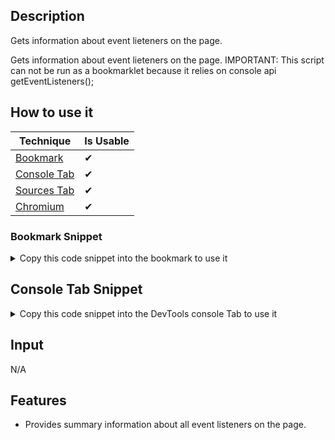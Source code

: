 ## Description

Gets information about event lieteners on the page.

Gets information about event lieteners on the page.
IMPORTANT: This script can not be run as a bookmarklet because it relies on console api getEventListeners();
## How to use it

<!-- START-HOW_TO[bookmark,console-tab,sources-tab,chromium] -->


| Technique   | Is Usable  |
| ----------- | ---------- |
| [Bookmark](https://github.com/push-based/web-performance-tools/blob/main/docs/how-to-use-it-with-bookmarks) |      ✔    | 
| [Console Tab](https://github.com/push-based/web-performance-tools/blob/main/docs/how-to-use-it-with-console-tab.md) |      ✔    | 
| [Sources Tab](https://github.com/push-based/web-performance-tools/blob/main/docs/how-to-use-it-with-sources-tab.md) |      ✔    | 
| [Chromium](https://github.com/push-based/web-performance-tools/blob/main/docs/how-to-use-it-with-chromium.md)       |      ✔    |
    


### Bookmark Snippet



<details>

<summary>Copy this code snippet into the bookmark to use it</summary>


```javascript

javascript:(() => {function getDOMEventListeners() {
    // Get all elements with event listeners
    const elements = [document, ...document.querySelectorAll("*")]
        .map((e) => {
        const elementListeners = window.getEventListeners(e);
        return {
            element: e,
            listeners: Object.keys(elementListeners)
                .map((key) => ({
                [key]: elementListeners[key],
            }))
                .reduce((acc, listener) => ({
                ...acc,
                ...listener,
            }), {}),
        };
    })
        .filter((el) => Object.keys(el.listeners).length);
    // Find unique listeners names
    const names = new Set(elements
        .map((e) => Object.keys(e.listeners))
        .reduce((acc, listener) => [...acc, ...listener], []));
    // Form output table
    const table = [...names].reduce((acc, n) => {
        const withListener = elements.filter((e) => e.listeners[n]);
        const total = withListener.reduce((acc, e) => acc + e.listeners[n].length, 0);
        const activeListeners = withListener.reduce((acc, e) => acc + e.listeners[n].filter((l) => !l.passive).length, 0);
        const activeReferences = withListener.reduce((acc, e) => e.listeners[n].filter((l) => !l.passive).length ? [...acc, e] : acc, []);
        const passiveListeners = withListener.reduce((acc, e) => acc + e.listeners[n].filter((l) => l.passive).length, 0);
        const passiveReferences = withListener.reduce((acc, e) => e.listeners[n].filter((l) => l.passive).length ? [...acc, e] : acc, []);
        const onceListeners = withListener.reduce((acc, e) => acc + e.listeners[n].filter((l) => l.once).length, 0);
        const onceReferences = withListener.reduce((acc, e) => e.listeners[n].filter((l) => l.once).length ? [...acc, e] : acc, []);
        return [
            ...acc,
            {
                name: n,
                total,
                activeListeners,
                activeListeners,
                passiveListeners,
                onceListeners,
                references: {
                    active: activeReferences,
                    passive: passiveReferences,
                    once: onceReferences,
                },
            },
        ];
    }, []);
    console.table([
        {
            name: "📝TOTAL",
            total: table.reduce((acc, val) => acc + val.total, 0),
            activeListeners: table.reduce((acc, val) => acc + val.activeListeners, 0),
            passiveListeners: table.reduce((acc, val) => acc + val.passiveListeners, 0),
            onceListeners: table.reduce((acc, val) => acc + val.onceListeners, 0),
            references: "----",
        },
        ...table,
    ]);
}
})()
``` 




</details>



## Console Tab Snippet

<details>

<summary>Copy this code snippet into the DevTools console Tab to use it</summary>


```javascript

function getDOMEventListeners() {
    // Get all elements with event listeners
    const elements = [document, ...document.querySelectorAll("*")]
        .map((e) => {
        const elementListeners = window.getEventListeners(e);
        return {
            element: e,
            listeners: Object.keys(elementListeners)
                .map((key) => ({
                [key]: elementListeners[key],
            }))
                .reduce((acc, listener) => ({
                ...acc,
                ...listener,
            }), {}),
        };
    })
        .filter((el) => Object.keys(el.listeners).length);
    // Find unique listeners names
    const names = new Set(elements
        .map((e) => Object.keys(e.listeners))
        .reduce((acc, listener) => [...acc, ...listener], []));
    // Form output table
    const table = [...names].reduce((acc, n) => {
        const withListener = elements.filter((e) => e.listeners[n]);
        const total = withListener.reduce((acc, e) => acc + e.listeners[n].length, 0);
        const activeListeners = withListener.reduce((acc, e) => acc + e.listeners[n].filter((l) => !l.passive).length, 0);
        const activeReferences = withListener.reduce((acc, e) => e.listeners[n].filter((l) => !l.passive).length ? [...acc, e] : acc, []);
        const passiveListeners = withListener.reduce((acc, e) => acc + e.listeners[n].filter((l) => l.passive).length, 0);
        const passiveReferences = withListener.reduce((acc, e) => e.listeners[n].filter((l) => l.passive).length ? [...acc, e] : acc, []);
        const onceListeners = withListener.reduce((acc, e) => acc + e.listeners[n].filter((l) => l.once).length, 0);
        const onceReferences = withListener.reduce((acc, e) => e.listeners[n].filter((l) => l.once).length ? [...acc, e] : acc, []);
        return [
            ...acc,
            {
                name: n,
                total,
                activeListeners,
                activeListeners,
                passiveListeners,
                onceListeners,
                references: {
                    active: activeReferences,
                    passive: passiveReferences,
                    once: onceReferences,
                },
            },
        ];
    }, []);
    console.table([
        {
            name: "📝TOTAL",
            total: table.reduce((acc, val) => acc + val.total, 0),
            activeListeners: table.reduce((acc, val) => acc + val.activeListeners, 0),
            passiveListeners: table.reduce((acc, val) => acc + val.passiveListeners, 0),
            onceListeners: table.reduce((acc, val) => acc + val.onceListeners, 0),
            references: "----",
        },
        ...table,
    ]);
}

``` 




</details>




<!-- END-HOW_TO -->
























































































## Input

N/A

## Features

- Provides summary information about all event listeners on the page.
